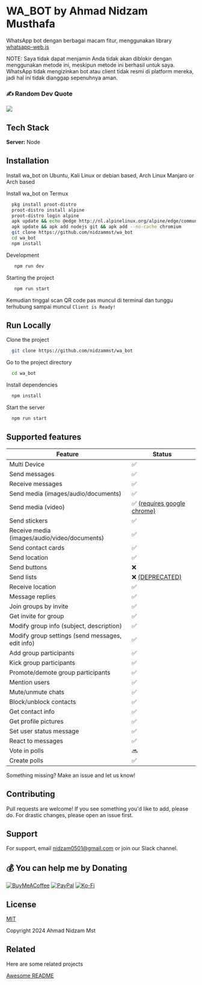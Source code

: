 
# WA_BOT by Ahmad Nidzam Musthafa

WhatsApp bot dengan berbagai macam fitur, menggunakan library [whatsapp-web.js](https://github.com/pedroslopez/whatsapp-web.js)

NOTE: Saya tidak dapat menjamin Anda tidak akan diblokir dengan menggunakan metode ini, meskipun metode ini berhasil untuk saya. WhatsApp tidak mengizinkan bot atau client tidak resmi di platform mereka, jadi hal ini tidak dianggap sepenuhnya aman.


### ✍️ Random Dev Quote
![](https://quotes-github-readme.vercel.app/api?type=horizontal&theme=dark)
## Tech Stack

**Server:** Node


## Installation

Install wa_bot on Ubuntu, Kali Linux or debian based, Arch Linux Manjaro or Arch based

Install wa_bot on Termux

```bash
  pkg install proot-distro
  proot-distro install alpine
  proot-distro login alpine
  apk update && echo @edge http://nl.alpinelinux.org/alpine/edge/community >> /etc/apk/repositories && echo @edge http://nl.alpinelinux.org/alpine/edge/main >> /etc/apk/repositories
  apk update && apk add nodejs git && apk add --no-cache chromium
  git clone https://github.com/nidzammst/wa_bot
  cd wa_bot
  npm install
```

Development
```bash
   npm run dev
```

Starting the project
```bash
   npm run start
```

Kemudian tinggal scan QR code pas muncul di terminal dan tunggu terhubung sampai muncul `Client is Ready!`

## Run Locally

Clone the project

```bash
  git clone https://github.com/nidzammst/wa_bot
```

Go to the project directory

```bash
  cd wa_bot
```

Install dependencies

```bash
  npm install
```

Start the server

```bash
  npm run start
```


## Supported features

| Feature  | Status |
| ------------- | ------------- |
| Multi Device  | ✅  |
| Send messages  | ✅  |
| Receive messages  | ✅  |
| Send media (images/audio/documents)  | ✅  |
| Send media (video)  | ✅ [(requires google chrome)](https://wwebjs.dev/guide/handling-attachments.html#caveat-for-sending-videos-and-gifs)  |
| Send stickers | ✅ |
| Receive media (images/audio/video/documents)  | ✅  |
| Send contact cards | ✅ |
| Send location | ✅ |
| Send buttons | ❌ |
| Send lists | ❌  [(DEPRECATED)](https://www.youtube.com/watch?v=hv1R1rLeVVE) |
| Receive location | ✅ | 
| Message replies | ✅ |
| Join groups by invite  | ✅ |
| Get invite for group  | ✅ |
| Modify group info (subject, description)  | ✅  |
| Modify group settings (send messages, edit info)  | ✅  |
| Add group participants  | ✅  |
| Kick group participants  | ✅  |
| Promote/demote group participants | ✅ |
| Mention users | ✅ |
| Mute/unmute chats | ✅ |
| Block/unblock contacts | ✅ |
| Get contact info | ✅ |
| Get profile pictures | ✅ |
| Set user status message | ✅ |
| React to messages | ✅ |
| Vote in polls | 🔜 |
| Create polls | ✅ |

Something missing? Make an issue and let us know!


## Contributing

Pull requests are welcome! If you see something you'd like to add, please do. For drastic changes, please open an issue first.

## Support

For support, email nidzam0501@gmail.com or join our Slack channel.
  ## 💰 You can help me by Donating
[![BuyMeACoffee](https://img.shields.io/badge/Buy%20Me%20a%20Coffee-ffdd00?style=for-the-badge&logo=buy-me-a-coffee&logoColor=black)](https://buymeacoffee.com/nidzam) [![PayPal](https://img.shields.io/badge/PayPal-00457C?style=for-the-badge&logo=paypal&logoColor=white)](https://paypal.me/nidzammst) [![Ko-Fi](https://img.shields.io/badge/Ko--fi-F16061?style=for-the-badge&logo=ko-fi&logoColor=white)](https://ko-fi.com/nidzam) 


## License

[MIT](https://choosealicense.com/licenses/mit/)

Copyright 2024 Ahmad Nidzam Mst
## Related

Here are some related projects

[Awesome README](https://github.com/matiassingers/awesome-readme)

